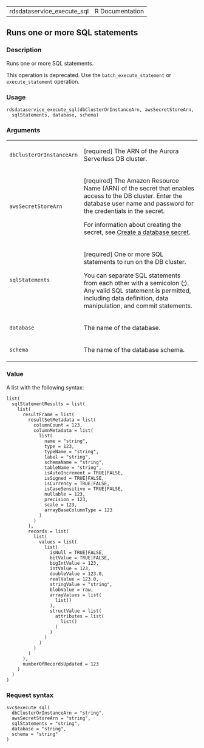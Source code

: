 <table style="width: 100%;">
<tbody>
<tr class="odd">
<td>rdsdataservice_execute_sql</td>
<td style="text-align: right;">R Documentation</td>
</tr>
</tbody>
</table>

## Runs one or more SQL statements

### Description

Runs one or more SQL statements.

This operation is deprecated. Use the `batch_execute_statement` or
`execute_statement` operation.

### Usage

    rdsdataservice_execute_sql(dbClusterOrInstanceArn, awsSecretStoreArn,
      sqlStatements, database, schema)

### Arguments

<table>
<colgroup>
<col style="width: 35%" />
<col style="width: 65%" />
</colgroup>
<tbody>
<tr class="odd">
<td><code
id="rdsdataservice_execute_sql_:_dbClusterOrInstanceArn">dbClusterOrInstanceArn</code></td>
<td><p>[required] The ARN of the Aurora Serverless DB cluster.</p></td>
</tr>
<tr class="even">
<td><code
id="rdsdataservice_execute_sql_:_awsSecretStoreArn">awsSecretStoreArn</code></td>
<td><p>[required] The Amazon Resource Name (ARN) of the secret that
enables access to the DB cluster. Enter the database user name and
password for the credentials in the secret.</p>
<p>For information about creating the secret, see <a
href="https://docs.aws.amazon.com/secretsmanager/latest/userguide/create_database_secret.html">Create
a database secret</a>.</p></td>
</tr>
<tr class="odd">
<td><code
id="rdsdataservice_execute_sql_:_sqlStatements">sqlStatements</code></td>
<td><p>[required] One or more SQL statements to run on the DB
cluster.</p>
<p>You can separate SQL statements from each other with a semicolon (;).
Any valid SQL statement is permitted, including data definition, data
manipulation, and commit statements.</p></td>
</tr>
<tr class="even">
<td><code
id="rdsdataservice_execute_sql_:_database">database</code></td>
<td><p>The name of the database.</p></td>
</tr>
<tr class="odd">
<td><code id="rdsdataservice_execute_sql_:_schema">schema</code></td>
<td><p>The name of the database schema.</p></td>
</tr>
</tbody>
</table>

### Value

A list with the following syntax:

    list(
      sqlStatementResults = list(
        list(
          resultFrame = list(
            resultSetMetadata = list(
              columnCount = 123,
              columnMetadata = list(
                list(
                  name = "string",
                  type = 123,
                  typeName = "string",
                  label = "string",
                  schemaName = "string",
                  tableName = "string",
                  isAutoIncrement = TRUE|FALSE,
                  isSigned = TRUE|FALSE,
                  isCurrency = TRUE|FALSE,
                  isCaseSensitive = TRUE|FALSE,
                  nullable = 123,
                  precision = 123,
                  scale = 123,
                  arrayBaseColumnType = 123
                )
              )
            ),
            records = list(
              list(
                values = list(
                  list(
                    isNull = TRUE|FALSE,
                    bitValue = TRUE|FALSE,
                    bigIntValue = 123,
                    intValue = 123,
                    doubleValue = 123.0,
                    realValue = 123.0,
                    stringValue = "string",
                    blobValue = raw,
                    arrayValues = list(
                      list()
                    ),
                    structValue = list(
                      attributes = list(
                        list()
                      )
                    )
                  )
                )
              )
            )
          ),
          numberOfRecordsUpdated = 123
        )
      )
    )

### Request syntax

    svc$execute_sql(
      dbClusterOrInstanceArn = "string",
      awsSecretStoreArn = "string",
      sqlStatements = "string",
      database = "string",
      schema = "string"
    )
